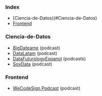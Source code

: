 ### Index

* [Ciencia-de-Datos)(#Ciencia-de-Datos)
* [Frontend](#frontend)

### Ciencia-de-Datos

* [BigDateame](https://bigdateame.com) (podcast)
* [DataLatam](http://www.datalatam.com) (podcast)
* [DataFuturologyEspanol](https://www.datafuturology.com/data-futurology-espanol) (podcasts)
* [SoyData](https://us.ivoox.com/es/podcast-soydata-ciencia-datos-a-tu_sq_f1414925_1.html) (podcast)

### Frontend

* [WeCodeSign Podcast](http://wecodesignpodcast.com) (podcast)

